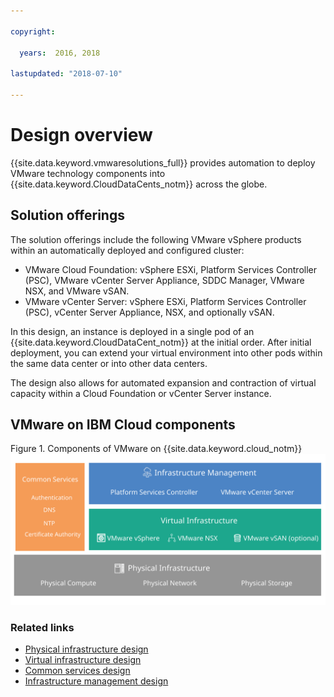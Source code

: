 ```yaml
---

copyright:

  years:  2016, 2018

lastupdated: "2018-07-10"

---
```

# Design overview

{{site.data.keyword.vmwaresolutions_full}} provides automation to deploy VMware technology components into {{site.data.keyword.CloudDataCents_notm}} across the globe.

## Solution offerings

The solution offerings include the following VMware vSphere products within an automatically deployed and configured cluster:
* VMware Cloud Foundation: vSphere ESXi, Platform Services Controller (PSC), VMware vCenter Server Appliance, SDDC Manager, VMware NSX, and VMware vSAN.
* VMware vCenter Server: vSphere ESXi, Platform Services Controller (PSC), vCenter Server Appliance, NSX, and optionally vSAN.

In this design, an instance is deployed in a single pod of an {{site.data.keyword.CloudDataCent_notm}} at the initial order. After initial deployment, you can extend your virtual environment into other pods within the same data center or into other data centers.

The design also allows for automated expansion and contraction of virtual capacity within a Cloud Foundation or vCenter Server instance.

## VMware on IBM Cloud components

Figure 1. Components of VMware on {{site.data.keyword.cloud_notm}}
![Components of VMware on {{site.data.keyword.cloud_notm}}](design_overview.svg "The solution comprises physical infrastructure, virtual infrastructure, infrastructure management, and common services.")

### Related links

* [Physical infrastructure design](design_physicalinfrastructure.html)
* [Virtual infrastructure design](design_virtualinfrastructure.html)
* [Common services design](design_commonservice.html)
* [Infrastructure management design](design_infrastructuremgmt.html)
